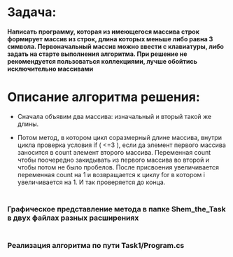 # **Задача:**

**Написать программу, которая из имеющегося массива строк формирует массив из строк, длина которых меньше либо равна 3 символа. Первоначальный массив можно ввести с клавиатуры, либо задать на старте выполнения алгоритма. При решение не рекомендуется пользоваться коллекциями, лучше обойтись исключительно массивами**

# **Описание алгоритма решения:**

* Сначала объявим два массива: изначальный и вторый такой же длины.

* Потом метод, в котором цикл соразмерный длине массива, внутри цикла проверка условия if ( <=3 ), если да элемент первого массива заносится в count элемент второго массива. Переменная count чтобы поочередно закидывать из первого массива во второй и чтобы потом не было пробелов. После присвоения увеличивается переменная count на 1 и возвращается к циклу for в котором i увеличивается на 1. И так проверяется до конца.

### <br> Графическое представление метода в папке Shem_the_Task в двух файлах разных расширениях </br>

### <br>Реализация алгоритма по пути Task1/Program.cs</br>
